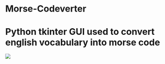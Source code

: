 # Morse-Codeverter
<h1>Python tkinter GUI used to convert english vocabulary into morse code</h1>
<img src=https://github.com/user-attachments/assets/3123b065-e2f6-4bfc-8e87-b8c1c46d29c9></img>
